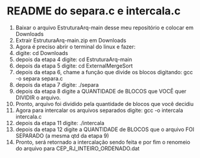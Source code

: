 # README do separa.c e intercala.c

1. Baixar o arquivo EstruturaArq-main desse meu repositório e colocar em Downloads
2. Extrair EstruturaArq-main.zip em Downloads
3. Agora é preciso abrir o terminal do linux e fazer:
4. digite: cd Downloads
5. depois da etapa 4 digite: cd EstruturaArq-main
6. depois da etapa 5 digite: cd ExternalMergeSort
7. depois da etapa 6, chame a função que divide os blocos digitando: gcc -o separa separa.c
8. depois da etapa 7 digite: ./separa
9. depois da etapa 8 digite a QUANTIDADE de BLOCOS que VOCÊ quer DIVIDIR o arquivo.
10. Pronto, arquivo foi dividido pela quantidade de blocos que você decidiu
11. Agora para intercalar os arquivos separados digite: gcc -o intercala intercala.c 
12. depois da etapa 11 digite: ./intercala
13. depois da etapa 12 digite a QUANTIDADE de BLOCOS que o arquivo FOI SEPARADO (a mesma qtd da etapa 9)
14. Pronto, será retornado a intercalação sendo feita e por fim o renomeio do arquivo para CEP_RJ_INTEIRO_ORDENADO.dat
